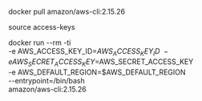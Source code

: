
docker pull amazon/aws-cli:2.15.26 

source access-keys

docker run --rm -ti \
 -e AWS_ACCESS_KEY_ID=$AWS_ACCESS_KEY_ID \
 -e AWS_SECRET_ACCESS_KEY=$AWS_SECRET_ACCESS_KEY \
 -e AWS_DEFAULT_REGION=$AWS_DEFAULT_REGION \
 --entrypoint=/bin/bash \
amazon/aws-cli:2.15.26 
